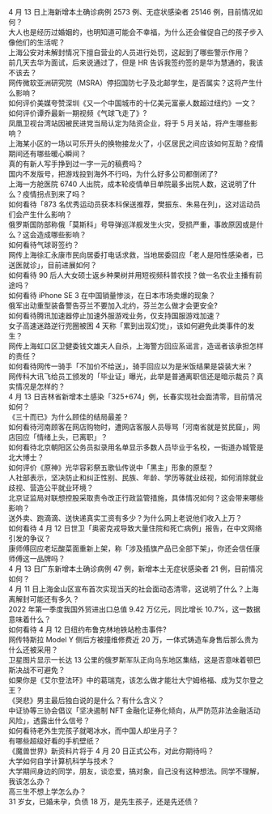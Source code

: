 4 月 13 日上海新增本土确诊病例 2573 例、无症状感染者 25146 例，目前情况如何？  
大人也是经历过婚姻的，也明知道可能会不幸福，为什么还会催促自己的孩子步入像他们的生活呢？  
上海公安对未解封情况下擅自营业的人员进行处罚，这起到了哪些警示作用？  
前几天去华为面试，后来说通过了，但是 HR 告诉我签约签的是华为慧通的，我该不该去？  
网传微软亚洲研究院（MSRA）停招国防七子及北邮学生，是否属实？这将产生什么影响？  
如何评价美媒夸赞深圳《又一个中国城市的十亿美元富豪人数超过纽约》一文？  
如何评价谭乔最新一期视频《气球飞走了》?  
凤凰卫视台湾站因被民进党当局认定为陆资企业，将于 5 月关站，将产生哪些影响？  
上海某小区的一场以可乐开头的换物接龙火了，小区居民之间应该如何互助？疫情期间还有哪些暖心瞬间？  
真的有新人写手挣到过一字一元的稿费吗？  
国内不发版号，把游戏投到海外不行吗，为什么好多公司都倒闭了?  
上海一方舱医院 6740 人出院，成本轮疫情单日单院最多出院人数，这说明了什么？疫情拐点到来了吗？  
如何看待「873 名优秀运动员获本科保送推荐，樊振东、朱易在列」，这对运动员们会产生什么影响？  
俄罗斯国防部称俄「莫斯科」号导弹巡洋舰发生火灾，受损严重，事故原因或是什么？这会造成哪些影响？  
如何看待气球哥签约？  
网传上海徐汇永康市民向居委打电话求救，当地居委回应「老人是阳性感染者，已送医就诊」，目前进展如何？  
如何看待 90 后人大女硕士返乡种果树并用短视频科普农技？做一名农业主播有前途吗？  
如何看待 iPhone SE 3 在中国销量惨淡，在日本市场卖爆的现象？  
俄军出动重型装备警告芬兰不要加入北约，芬兰怎么做才会更安全?  
如何看待腾讯加速器停止加速外服游戏业务，仅支持国服游戏加速？  
女子高速迷路逆行兜圈被困 4 天称「累到出现幻觉」，该如何避免此类事件的发生？  
网传上海虹口区卫健委钱文雄夫人自杀，上海警方回应系谣言，造谣者该承担怎样的责任？  
如何看待网传一骑手「不加价不给送」，骑手回应以为是米饭结果是袋装大米？  
网传科大讯飞给员工颁发的「毕业证」曝光，此举是普通离职信还是暗示裁员？真实情况是怎样的？  
4 月 13 日吉林省新增本土感染「325+674」例，长春实现社会面清零，目前情况如何？  
《三十而已》为什么顾佳的结局最差？  
如何看待河南顾客在网店购物时，遭网店客服人员辱骂「河南省就是贫民窟」，网店回应「情绪上头，已离职」？  
如何看待北京朝阳区公务员拟录用名单显示多数人员毕业于名校，一街道办城管是北大博士？  
如何评价《原神》光华容彩祭五歌仙传说中「黑主」形象的原型？  
人社部表示，坚决防止和纠正性别、民族、年龄、学历等就业歧视，如何消除就业歧视、营造公平就业环境？  
北京证监局对联想控股采取责令改正行政监管措施，具体情况如何？这会带来哪些影响？  
送外卖、跑滴滴、送快递真实工资有多少？为什么网上老说他们收入上万？  
如何看待 4 月 12 日世卫「奥密克戎导致大量住院和死亡病例」报告，在中文网络引发的争议？  
康师傅回应老坛酸菜面重新上架，称「涉及插旗产品已全部下架」，你还会信任康师傅这一品牌吗？  
4 月 13 日广东新增本土确诊病例 47 例，新增本土无症状感染者 21 例，目前情况如何？  
4 月 11 日上海金山区宣布首次实现当天的社会面动态清零，这说明了什么？上海离解封可能还有多久？  
2022 年第一季度我国外贸进出口总值 9.42 万亿元，同比增长 10.7%，这一数据意味着什么？  
如何看待 4 月 12 日纽约布鲁克林地铁站枪击事件?  
网传特斯拉 Model Y 侧后方被撞维修费近 20 万，一体式铸造车身售后那么贵为什么还被采用？  
卫星图片显示一长达 13 公里的俄罗斯军队正向乌东地区集结，这是否意味着顿巴斯决战不可避免？  
如果你是《艾尔登法环》中的葛瑞克，该怎么做才能壮大宁姆格福、成为艾尔登之王？  
《哭悲》男主最后独白说的是什么？有什么含义？  
中证协等三协会倡议「坚决遏制 NFT 金融化证券化倾向，从严防范非法金融活动风险」，透露出什么信号？  
如何看待老外生完孩子就喝冰水，而中国人却坐月子？  
有哪些超级好看的手机壁纸？  
《魔兽世界》新资料片将于 4 月 20 日正式公布，对此你期待吗？  
大学如何自学计算机科学与技术？  
大学期间身边的同学，朋友，谈恋爱，搞对象，自己没有这种想法。同学不理解，我该怎么办？  
高三生不想上学怎么办？  
31 岁女，已婚未孕，负债 18 万，是先生孩子，还是先还债？  
